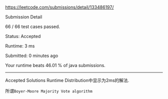 https://leetcode.com/submissions/detail/133486197/

Submission Detail

66 / 66 test cases passed.

Status: Accepted

Runtime: 3 ms

Submitted: 0 minutes ago

Your runtime beats 46.01 % of java submissions.
***
Accepted Solutions Runtime Distribution中显示为2ms的解法.

所谓`Boyer-Moore Majority Vote algorithm `